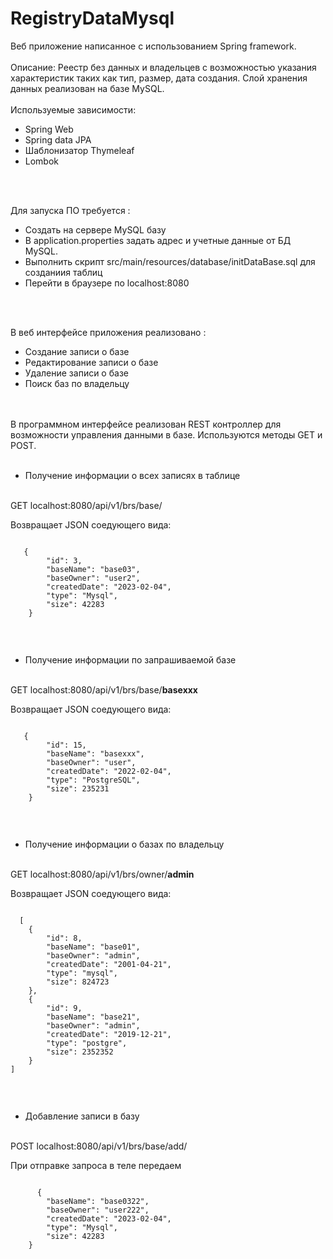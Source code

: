 # RegistryDataMysql

Веб приложение написанное с использованием Spring framework.
<br>
<br>
Описание: 
Реестр без данных и владельцев с возможностью указания характеристик таких как тип, размер, дата создания. Слой хранения данных реализован на базе MySQL. 
<br>
<br>
Используемые зависимости:
- Spring Web
- Spring data JPA
- Шаблонизатор Thymeleaf
- Lombok

<br>
<br>

Для запуска ПО требуется :
- Создать на сервере MySQL базу
- В application.properties задать адрес и учетные данные от БД MySQL.
- Выполнить скрипт src/main/resources/database/initDataBase.sql для созданиия таблиц
- Перейти в браузере по localhost:8080

<br>
<br>

В веб интерфейсе приложения реализовано :
<br>
- Создание записи о базе
- Редактирование записи о базе
- Удаление записи о базе
- Поиск баз по владельцу
<br>
<br>
В программном интерфейсе реализован REST контроллер для возможности управления данными в базе. Используются методы GET и POST.
<br>
<br>

- Получение информации о всех записях в таблице
<br>
GET localhost:8080/api/v1/brs/base/

Возвращает JSON соедующего вида:

<pre>
<code>
   {
        "id": 3,
        "baseName": "base03",
        "baseOwner": "user2",
        "createdDate": "2023-02-04",
        "type": "Mysql",
        "size": 42283
    }
    </code>
</pre>
<br>


- Получение информации по запрашиваемой базе
<br>
GET localhost:8080/api/v1/brs/base/<b>basexxx</b>

Возвращает JSON соедующего вида:

<pre>
<code>
   {
        "id": 15,
        "baseName": "basexxx",
        "baseOwner": "user",
        "createdDate": "2022-02-04",
        "type": "PostgreSQL",
        "size": 235231
    }
    </code>
</pre>
<br>


- Получение информации о базах по владельцу
<br>
GET localhost:8080/api/v1/brs/owner/<b>admin</b>

Возвращает JSON соедующего вида:

<pre>
<code>
  [
    {
        "id": 8,
        "baseName": "base01",
        "baseOwner": "admin",
        "createdDate": "2001-04-21",
        "type": "mysql",
        "size": 824723
    },
    {
        "id": 9,
        "baseName": "base21",
        "baseOwner": "admin",
        "createdDate": "2019-12-21",
        "type": "postgre",
        "size": 2352352
    }
]
    </code>
</pre>
<br>


- Добавление записи в базу
<br>
POST localhost:8080/api/v1/brs/base/add/

При отправке запроса в теле передаем

<pre>
<code>
      {
        "baseName": "base0322",
        "baseOwner": "user222",
        "createdDate": "2023-02-04",
        "type": "Mysql",
        "size": 42283
    }
    </code>
</pre>





  


